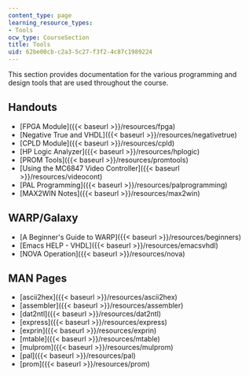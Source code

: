 ```yaml
---
content_type: page
learning_resource_types:
- Tools
ocw_type: CourseSection
title: Tools
uid: 62be00cb-c2a3-5c27-f3f2-4c87c1989224
---
```


This section provides documentation for the various programming and design tools that are used throughout the course.

Handouts
--------

*   [FPGA Module]({{< baseurl >}}/resources/fpga)
*   [Negative True and VHDL]({{< baseurl >}}/resources/negativetrue)
*   [CPLD Module]({{< baseurl >}}/resources/cpld)
*   [HP Logic Analyzer]({{< baseurl >}}/resources/hplogic)
*   [PROM Tools]({{< baseurl >}}/resources/promtools)
*   [Using the MC6847 Video Controller]({{< baseurl >}}/resources/videocont)
*   [PAL Programming]({{< baseurl >}}/resources/palprogramming)
*   [MAX2WIN Notes]({{< baseurl >}}/resources/max2win)

WARP/Galaxy
-----------

*   [A Beginner's Guide to WARP]({{< baseurl >}}/resources/beginners)
*   [Emacs HELP - VHDL]({{< baseurl >}}/resources/emacsvhdl)
*   [NOVA Operation]({{< baseurl >}}/resources/nova)

MAN Pages
---------

*   [ascii2hex]({{< baseurl >}}/resources/ascii2hex)
*   [assembler]({{< baseurl >}}/resources/assembler)
*   [dat2ntl]({{< baseurl >}}/resources/dat2ntl)
*   [express]({{< baseurl >}}/resources/express)
*   [exprin]({{< baseurl >}}/resources/exprin)
*   [mtable]({{< baseurl >}}/resources/mtable)
*   [mulprom]({{< baseurl >}}/resources/mulprom)
*   [pal]({{< baseurl >}}/resources/pal)
*   [prom]({{< baseurl >}}/resources/prom)